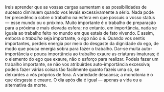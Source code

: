 ﻿Ireis aprender que as vossas cargas aumentam e as possibilidades de sucesso diminuem quando vos levais excessivamente a sério. Nada pode ter precedência sobre o trabalho na esfera em que possuís o vosso status — esse mundo ou o próximo. Muito importante é o trabalho de preparação para a próxima e mais elevada esfera; no entanto, em importância, nada se iguala ao trabalho feito no mundo em que estais de fato vivendo. E assim, embora o <em>trabalho</em> seja importante, o <em>ego</em> não o é. Quando vos sentis importantes, perdeis energia por meio do desgaste da dignidade do ego, de modo que pouca energia sobra para fazer o trabalho. Dar-se muita auto-importância e pouca importância ao trabalho exaure as criaturas imaturas; é o elemento do ego que exaure, não o esforço para realizar. Podeis fazer um trabalho importante, se não vos atribuirdes auto-importância excessiva; podeis fazer várias coisas tão facilmente quanto fazeis uma só, se deixardes a vós próprios de fora. A variedade descansa; a monotonia é o que desgasta e exaure. O dia após dia é igual — apenas a vida ou a alternativa da morte.